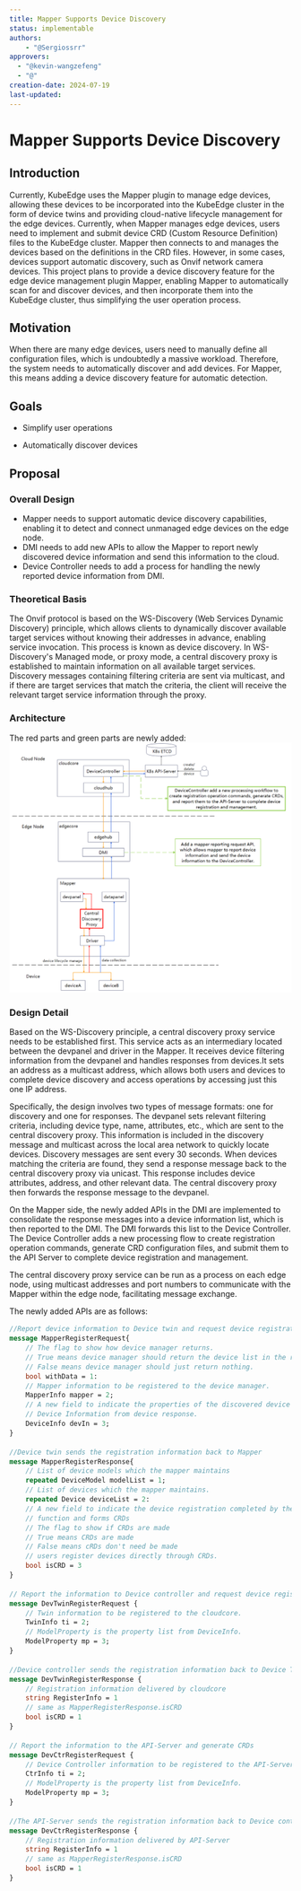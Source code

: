 ```yaml
---
title: Mapper Supports Device Discovery
status: implementable
authors:
    - "@Sergiossrr"
approvers:
  - "@kevin-wangzefeng"
  - "@"
creation-date: 2024-07-19
last-updated: 
---
```


# Mapper Supports Device Discovery
## Introduction

Currently, KubeEdge uses the Mapper plugin to manage edge devices, allowing these devices to be incorporated into the KubeEdge cluster in the form of device twins and providing cloud-native lifecycle management for the edge devices. Currently, when Mapper manages edge devices, users need to implement and submit device CRD (Custom Resource Definition) files to the KubeEdge cluster. Mapper then connects to and manages the devices based on the definitions in the CRD files. However, in some cases, devices support automatic discovery, such as Onvif network camera devices. This project plans to provide a device discovery feature for the edge device management plugin Mapper, enabling Mapper to automatically scan for and discover devices, and then incorporate them into the KubeEdge cluster, thus simplifying the user operation process.


## Motivation
When there are many edge devices, users need to manually define all configuration files, which is undoubtedly a massive workload. Therefore, the system needs to automatically discover and add devices. For Mapper, this means adding a device discovery feature for automatic detection.

## Goals
* Simplify user operations

* Automatically discover devices


## Proposal
### Overall Design

- Mapper needs to support automatic device discovery capabilities, enabling it to detect and connect unmanaged edge devices on the edge node.
- DMI needs to add new APIs to allow the Mapper to report newly discovered device information and send this information to the cloud.
- Device Controller needs to add a process for handling the newly reported device information from DMI.

### Theoretical Basis

The Onvif protocol is based on the WS-Discovery (Web Services Dynamic Discovery) principle, which allows clients to dynamically discover available target services without knowing their addresses in advance, enabling service invocation. This process is known as device discovery. In WS-Discovery's Managed mode, or proxy mode, a central discovery proxy is established to maintain information on all available target services. Discovery messages containing filtering criteria are sent via multicast, and if there are target services that match the criteria, the client will receive the relevant target service information through the proxy.

### Architecture

The red parts and green parts are newly added:
<img src="..\images\Central_Discovery_proxy_architecture.png">

### **Design Detail**

Based on the WS-Discovery principle, a central discovery proxy service needs to be established first. This service acts as an intermediary located between the devpanel and driver in the Mapper. It receives device filtering information from the devpanel and handles responses from devices.It sets an address as a multicast address, which allows both users and devices to complete device discovery and access operations by accessing just this one IP address.

Specifically, the design involves two types of message formats: one for discovery and one for responses. The devpanel sets relevant filtering criteria, including device type, name, attributes, etc., which are sent to the central discovery proxy. This information is included in the discovery message and multicast across the local area network to quickly locate devices. Discovery messages are sent every 30 seconds. When devices matching the criteria are found, they send a response message back to the central discovery proxy via unicast. This response includes device attributes, address, and other relevant data. The central discovery proxy then forwards the response message to the devpanel.

On the Mapper side, the newly added APIs in the DMI are implemented to consolidate the response messages into a device information list, which is then reported to the DMI. The DMI forwards this list to the Device Controller. The Device Controller adds a new processing flow to create registration operation commands, generate CRD configuration files, and submit them to the API Server to complete device registration and management.

The central discovery proxy service can be run as a process on each edge node, using multicast addresses and port numbers to communicate with the Mapper within the edge node, facilitating message exchange.

The newly added APIs are as follows:

```protobuf
//Report device information to Device twin and request device registration.
message MapperRegisterRequest{
	// The flag to show how device manager returns.
	// True means device manager should return the device list in the response.
	// False means device manager should just return nothing.
	bool withData = 1:
	// Mapper information to be registered to the device manager.
	MapperInfo mapper = 2;
	// A new field to indicate the properties of the discovered device
	// Device Information from device response.
	DeviceInfo devIn = 3;
}

//Device twin sends the registration information back to Mapper
message MapperRegisterResponse{
	// List of device models which the mapper maintains
	repeated DeviceModel modelList = 1;
	// List of devices which the mapper maintains.
	repeated Device deviceList = 2:
	// A new field to indicate the device registration completed by the automatic device discovery
	// function and forms CRDs
	// The flag to show if CRDs are made
	// True means CRDs are made
	// False means cRDs don't need be made
	// users register devices directly through CRDs.
	bool isCRD = 3
}

// Report the information to Device controller and request device registration
message DevTwinRegisterRequest {
	// Twin information to be registered to the cloudcore.
	TwinInfo ti = 2;
	// ModelProperty is the property list from DeviceInfo.
	ModelProperty mp = 3;
}

//Device controller sends the registration information back to Device Twin
message DevTwinRegisterResponse {
	// Registration information delivered by cloudcore
	string RegisterInfo = 1
	// same as MapperRegisterResponse.isCRD
	bool isCRD = 1
}

// Report the information to the API-Server and generate CRDs
message DevCtrRegisterRequest {
	// Device Controller information to be registered to the API-Server.
	CtrInfo ti = 2;
	// ModelProperty is the property list from DeviceInfo.
	ModelProperty mp = 3;
}

//The API-Server sends the registration information back to Device controller
message DevCtrRegisterResponse {
	// Registration information delivered by API-Server
	string RegisterInfo = 1
	// same as MapperRegisterResponse.isCRD
	bool isCRD = 1
}
```




